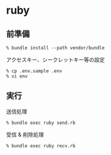 # ruby

## 前準備

```
% bundle install --path vendor/bundle
```

アクセスキー、シークレットキー等の設定

```
% cp .env.sample .env
% vi env
```

## 実行

送信処理

```
% bundle exec ruby send.rb 
```

受信 & 削除処理

```
% bundle exec ruby recv.rb 
```
